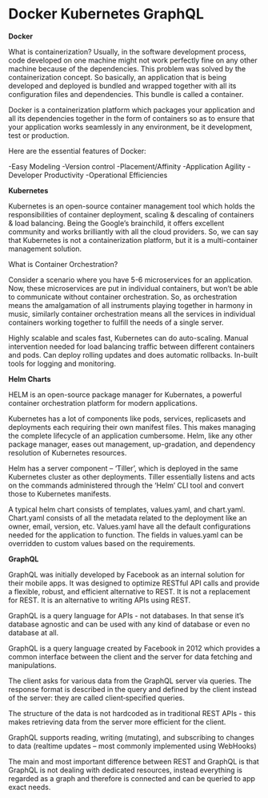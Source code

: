 # Docker Kubernetes GraphQL

**Docker**

What is containerization?
Usually, in the software development process, code developed on one machine might not work perfectly fine 
on any other machine because of the dependencies. This problem was solved by the containerization concept. 
So basically, an application that is being developed and deployed is bundled and wrapped together 
with all its configuration files and dependencies. This bundle is called a container.

Docker is a containerization platform which packages your application and all its dependencies together 
in the form of containers so as to ensure that your application works seamlessly in any environment, 
be it development, test or production.

Here are the essential features of Docker:

-Easy Modeling
-Version control
-Placement/Affinity
-Application Agility
-Developer Productivity
-Operational Efficiencies

**Kubernetes**

Kubernetes is an open-source container management tool which holds the responsibilities of container deployment,
scaling & descaling of containers & load balancing. Being the Google’s brainchild, 
it offers excellent community and works brilliantly with all the cloud providers. 
So, we can say that Kubernetes is not a containerization platform, but it is a multi-container management solution.

What is Container Orchestration?

Consider a scenario where you have 5-6 microservices for an application. Now, these microservices are put in 
individual containers, but won’t be able to communicate without container orchestration. 
So, as orchestration means the amalgamation of all instruments playing together in harmony in music, 
similarly container orchestration means all the services in individual containers working together 
to fulfill the needs of a single server.

Highly scalable and scales fast, Kubernetes can do auto-scaling.
Manual intervention needed for load balancing traffic between different containers and pods.
Can deploy rolling updates and does automatic rollbacks.
In-built tools for logging and monitoring.

**Helm Charts**

HELM is an open-source package manager for Kubernates, a powerful container orchestration platform for modern applications.

Kubernetes has a lot of components like pods, services, replicasets and deployments each requiring 
their own manifest files. This makes managing the complete lifecycle of an application cumbersome. 
Helm, like any other package manager, eases out management, up-gradation, and dependency resolution of Kubernetes resources.

Helm has a server component – ‘Tiller’, which is deployed in the same Kubernetes cluster as other deployments. 
Tiller essentially listens and acts on the commands administered through the ‘Helm’ CLI tool and convert 
those to Kubernetes manifests.

A typical helm chart consists of templates, values.yaml, and chart.yaml. 
Chart.yaml consists of all the metadata related to the deployment like an owner, email, version, etc. 
Values.yaml have all the default configurations needed for the application to function. 
The fields in values.yaml can be overridden to custom values based on the requirements.

**GraphQL**

GraphQL was initially developed by Facebook as an internal solution for their mobile apps.
It was designed to optimize RESTful API calls and provide a flexible, robust, and efficient alternative to REST.
It is not a replacement for REST. It is an alternative to writing APIs using REST.

GraphQL is a query language for APIs - not databases. In that sense it’s database agnostic 
and can be used with any kind of database or even no database at all.

GraphQL is a query language created by Facebook in 2012 which provides a common interface between the client 
and the server for data fetching and manipulations.

The client asks for various data from the GraphQL server via queries. 
The response format is described in the query and defined by the client instead of the server: 
they are called client‐specified queries.

The structure of the data is not hardcoded as in traditional REST APIs - this makes retrieving data 
from the server more efficient for the client.

GraphQL supports reading, writing (mutating), and subscribing to changes to data 
(realtime updates – most commonly implemented using WebHooks)

The main and most important difference between REST and GraphQL is that GraphQL is not dealing with dedicated resources, 
instead everything is regarded as a graph and therefore is connected and can be queried to app exact needs. 
